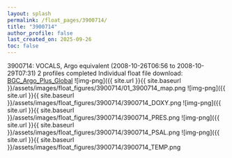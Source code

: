 ```yaml
---
layout: splash
permalink: /float_pages/3900714/
title: "3900714"
author_profile: false
last_created_on: 2025-09-26
toc: false
---
```

 
3900714: VOCALS, Argo equivalent (2008-10-26T06:56 to 2008-10-29T07:31)
2 profiles completed
Individual float file download: [BGC_Argo_Plus_Global](https://ftp.soest.hawaii.edu/bgc_argo_plus/Individual_Floats/outliers_removed/3900714_Sprof_processed.nc)
![img-png]({{ site.url }}{{ site.baseurl }}/assets/images/float_figures/3900714/01_3900714_map.png
![img-png]({{ site.url }}{{ site.baseurl }}/assets/images/float_figures/3900714/3900714_DOXY.png
![img-png]({{ site.url }}{{ site.baseurl }}/assets/images/float_figures/3900714/3900714_PRES.png
![img-png]({{ site.url }}{{ site.baseurl }}/assets/images/float_figures/3900714/3900714_PSAL.png
![img-png]({{ site.url }}{{ site.baseurl }}/assets/images/float_figures/3900714/3900714_TEMP.png
